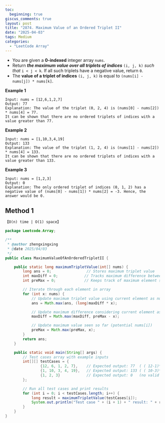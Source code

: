 ```yaml
---
toc:
  beginning: true
giscus_comments: true
layout: post
title: "2874. Maximum Value of an Ordered Triplet II"
date: "2025-04-03"
tags: Medium
categories:
  - "LeetCode Array"
---
```



- You are given a **0-indexed** integer array `nums`.
- Return ***the maximum value over all triplets of indices*** `(i, j, k)` *such that* `i < j < k`*.* If all such triplets have a negative value, return `0`.
- The **value of a triplet of indices** `(i, j, k)` is equal to `(nums[i] - nums[j]) * nums[k]`.

**Example 1**

```
Input: nums = [12,6,1,2,7]
Output: 77
Explanation: The value of the triplet (0, 2, 4) is (nums[0] - nums[2]) * nums[4] = 77.
It can be shown that there are no ordered triplets of indices with a value greater than 77. 
```

**Example 2**

```
Input: nums = [1,10,3,4,19]
Output: 133
Explanation: The value of the triplet (1, 2, 4) is (nums[1] - nums[2]) * nums[4] = 133.
It can be shown that there are no ordered triplets of indices with a value greater than 133.
```

**Example 3**

```
Input: nums = [1,2,3]
Output: 0
Explanation: The only ordered triplet of indices (0, 1, 2) has a negative value of (nums[0] - nums[1]) * nums[2] = -3. Hence, the answer would be 0.
```

## Method 1

```tex
【O(n) time | O(1) space】
```

```java
package Leetcode.Array;

/**
 * @author zhengxingxing
 * @date 2025/04/03
 */
public class MaximumValueOfAnOrderedTripletII {

    public static long maximumTripletValue(int[] nums) {
        long ans = 0;                // Stores maximum triplet value
        int maxDiff = 0;            // Tracks maximum difference between any two previous elements
        int preMax = 0;             // Keeps track of maximum element seen so far

        // Iterate through each element in array
        for (int x: nums) {
            // Update maximum triplet value using current element as nums[k]
            ans = Math.max(ans, (long)maxDiff * x);

            // Update maximum difference considering current element as nums[j]
            maxDiff = Math.max(maxDiff, preMax - x);

            // Update maximum value seen so far (potential nums[i])
            preMax = Math.max(preMax, x);
        }
        return ans;
    }

    public static void main(String[] args) {
        // Test cases array with example inputs
        int[][] testCases = {
                {12, 6, 1, 2, 7},    // Expected output: 77  ( ( 12-1)*7)
                {1, 10, 3, 4, 19},   // Expected output: 133 ( ( 10-3)*19)
                {1, 2, 3}            // Expected output: 0   (no valid positive value possible)
        };

        // Run all test cases and print results
        for (int i = 0; i < testCases.length; i++) {
            long result = maximumTripletValue(testCases[i]);
            System.out.println("Test case " + (i + 1) + " result: " + result);
        }
    }
}

```





